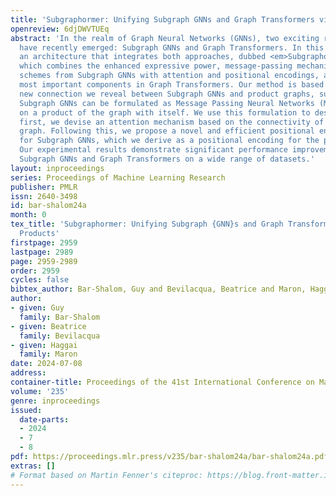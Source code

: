 ```yaml
---
title: 'Subgraphormer: Unifying Subgraph GNNs and Graph Transformers via Graph Products'
openreview: 6djDWVTUEq
abstract: 'In the realm of Graph Neural Networks (GNNs), two exciting research directions
  have recently emerged: Subgraph GNNs and Graph Transformers. In this paper, we propose
  an architecture that integrates both approaches, dubbed <em>Subgraphormer</em>,
  which combines the enhanced expressive power, message-passing mechanisms, and aggregation
  schemes from Subgraph GNNs with attention and positional encodings, arguably the
  most important components in Graph Transformers. Our method is based on an intriguing
  new connection we reveal between Subgraph GNNs and product graphs, suggesting that
  Subgraph GNNs can be formulated as Message Passing Neural Networks (MPNNs) operating
  on a product of the graph with itself. We use this formulation to design our architecture:
  first, we devise an attention mechanism based on the connectivity of the product
  graph. Following this, we propose a novel and efficient positional encoding scheme
  for Subgraph GNNs, which we derive as a positional encoding for the product graph.
  Our experimental results demonstrate significant performance improvements over both
  Subgraph GNNs and Graph Transformers on a wide range of datasets.'
layout: inproceedings
series: Proceedings of Machine Learning Research
publisher: PMLR
issn: 2640-3498
id: bar-shalom24a
month: 0
tex_title: 'Subgraphormer: Unifying Subgraph {GNN}s and Graph Transformers via Graph
  Products'
firstpage: 2959
lastpage: 2989
page: 2959-2989
order: 2959
cycles: false
bibtex_author: Bar-Shalom, Guy and Bevilacqua, Beatrice and Maron, Haggai
author:
- given: Guy
  family: Bar-Shalom
- given: Beatrice
  family: Bevilacqua
- given: Haggai
  family: Maron
date: 2024-07-08
address:
container-title: Proceedings of the 41st International Conference on Machine Learning
volume: '235'
genre: inproceedings
issued:
  date-parts:
  - 2024
  - 7
  - 8
pdf: https://proceedings.mlr.press/v235/bar-shalom24a/bar-shalom24a.pdf
extras: []
# Format based on Martin Fenner's citeproc: https://blog.front-matter.io/posts/citeproc-yaml-for-bibliographies/
---
```

